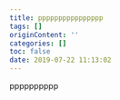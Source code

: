 ```yaml
---
title: pppppppppppppppp
tags: []
originContent: ''
categories: []
toc: false
date: 2019-07-22 11:13:02
---
```


pppppppppp
